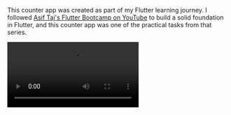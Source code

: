This counter app was created as part of my Flutter learning journey. I followed [Asif Taj's Flutter Bootcamp on YouTube](https://youtu.be/ULg_aBP9TBI?si=5ElL-o35UH2r1ePc) to build a solid foundation in Flutter, and this counter app was one of the practical tasks from that series.

<video src="https://github.com/user-attachments/assets/9ca6b10b-d3e4-4eb5-aa4a-fef31f641f73" width="300" controls></video>

